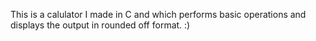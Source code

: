 This is a calulator I made in C and which performs basic operations and displays the output in rounded off format. :)
